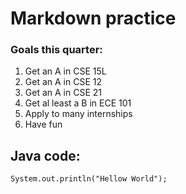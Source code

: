 # Markdown practice

### Goals this quarter:
   1. Get an A in CSE 15L
   2. Get an A in CSE 12
   3. Get an A in CSE 21
   4. Get al least a B in ECE 101
   5. Apply to many internships
   6. Have fun
    
## Java code:

`System.out.println("Hellow World");`
